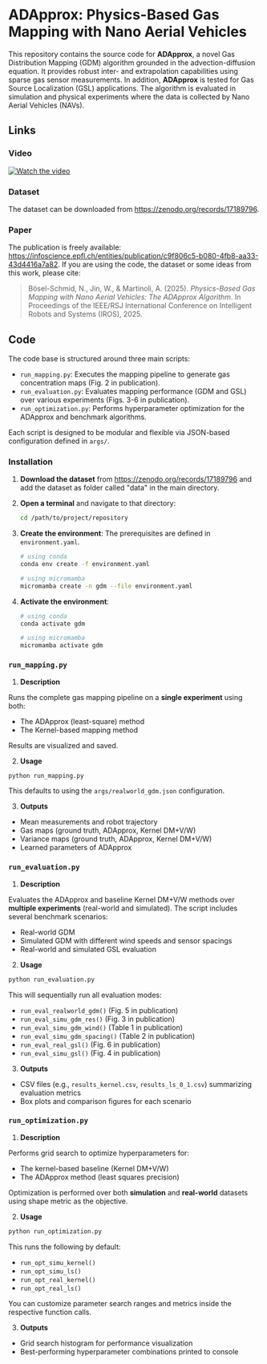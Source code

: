 
# ADApprox: Physics-Based Gas Mapping with Nano Aerial Vehicles

This repository contains the source code for **ADApprox**, a novel Gas Distribution Mapping (GDM) algorithm grounded in the advection-diffusion equation. It provides robust inter- and extrapolation capabilities using sparse gas sensor measurements. In addition, **ADApprox** is tested for Gas Source Localization (GSL) applications. The algorithm is evaluated in simulation and physical experiments where the data is collected by Nano Aerial Vehicles (NAVs).


## Links

### Video
[![Watch the video](https://img.youtube.com/vi/eO6mU8thfkI/maxresdefault.jpg)](https://www.youtube.com/watch?v=eO6mU8thfkI)

### Dataset
The dataset can be downloaded from https://zenodo.org/records/17189796.

### Paper

The publication is freely available: https://infoscience.epfl.ch/entities/publication/c9f806c5-b080-4fb8-aa33-43d4416a7a82. If you are using the code, the dataset or some ideas from this work, please cite:

> Bösel-Schmid, N., Jin, W., & Martinoli, A. (2025). *Physics-Based Gas Mapping with Nano Aerial Vehicles: The ADApprox Algorithm*. In Proceedings of the IEEE/RSJ International Conference on Intelligent Robots and Systems (IROS), 2025.



## Code

The code base is structured around three main scripts:

- `run_mapping.py`: Executes the mapping pipeline to generate gas concentration maps (Fig. 2 in publication).
- `run_evaluation.py`: Evaluates mapping performance (GDM and GSL) over various experiments (Figs. 3-6 in publication).
- `run_optimization.py`: Performs hyperparameter optimization for the ADApprox and benchmark algorithms.

Each script is designed to be modular and flexible via JSON-based configuration defined in `args/`.

### Installation

1. **Download the dataset** from https://zenodo.org/records/17189796 and add the dataset as folder called "data" in the main directory.

2. **Open a terminal** and navigate to that directory:

   ```bash
   cd /path/to/project/repository
   ```

3. **Create the environment**: The prerequisites are defined in `environment.yaml`.

   ```bash
   # using conda
   conda env create -f environment.yaml

   # using micromamba
   micromamba create -n gdm --file environment.yaml
   ```

4. **Activate the environment**:

   ```bash
   # using conda
   conda activate gdm

   # using micromamba
   micromamba activate gdm
   ```

### `run_mapping.py`

1. **Description**

Runs the complete gas mapping pipeline on a **single experiment** using both:

- The ADApprox (least-square) method
- The Kernel-based mapping method

Results are visualized and saved.

2. **Usage**

```bash
python run_mapping.py
```

This defaults to using the `args/realworld_gdm.json` configuration.

3. **Outputs**

- Mean measurements and robot trajectory
- Gas maps (ground truth, ADApprox, Kernel DM+V/W)
- Variance maps (ground truth, ADApprox, Kernel DM+V/W)
- Learned parameters of ADApprox

### `run_evaluation.py`

1. **Description**

Evaluates the ADApprox and baseline Kernel DM+V/W methods over **multiple experiments** (real-world and simulated). The script includes several benchmark scenarios:

- Real-world GDM
- Simulated GDM with different wind speeds and sensor spacings
- Real-world and simulated GSL evaluation

2. **Usage**

```bash
python run_evaluation.py
```

This will sequentially run all evaluation modes:
- `run_eval_realworld_gdm()` (Fig. 5 in publication)
- `run_eval_simu_gdm_res()` (Fig. 3 in publication)
- `run_eval_simu_gdm_wind()` (Table 1 in publication)
- `run_eval_simu_gdm_spacing()` (Table 2 in publication)
- `run_eval_real_gsl()` (Fig. 6 in publication)
- `run_eval_simu_gsl()` (Fig. 4 in publication)

3. **Outputs**

- CSV files (e.g., `results_kernel.csv`, `results_ls_0_1.csv`) summarizing evaluation metrics
- Box plots and comparison figures for each scenario

### `run_optimization.py`

1. **Description**

Performs grid search to optimize hyperparameters for:

- The kernel-based baseline (Kernel DM+V/W)
- The ADApprox method (least squares precision)

Optimization is performed over both **simulation** and **real-world** datasets using shape metric as the objective.

2. **Usage**

```bash
python run_optimization.py
```

This runs the following by default:
- `run_opt_simu_kernel()`
- `run_opt_simu_ls()`
- `run_opt_real_kernel()`
- `run_opt_real_ls()`

You can customize parameter search ranges and metrics inside the respective function calls.

3. **Outputs**

- Grid search histogram for performance visualization
- Best-performing hyperparameter combinations printed to console


